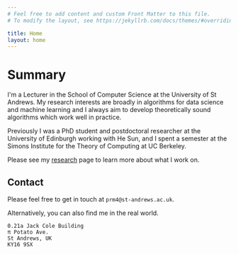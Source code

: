 ```yaml
---
# Feel free to add content and custom Front Matter to this file.
# To modify the layout, see https://jekyllrb.com/docs/themes/#overriding-theme-defaults

title: Home
layout: home
---
```

 
# Summary
I'm a Lecturer in the School of Computer Science at the University of St Andrews.
My research interests are broadly in algorithms for data science and machine learning and I always aim to develop
theoretically sound algorithms which work well in practice.

Previously I was a PhD student and postdoctoral researcher at the University of Edinburgh working with He Sun, and I spent a semester at the Simons Institute for the Theory of Computing at UC Berkeley.

Please see my [research](/research/) page to learn more about what I work on.

## Contact
Please feel free to get in touch at `prm4@st-andrews.ac.uk`.

Alternatively, you can also find me in the real world.

    0.21a Jack Cole Building
    π Potato Ave.
    St Andrews, UK
    KY16 9SX
